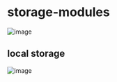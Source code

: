 # storage-modules

![image](https://github.com/user-attachments/assets/8b9fc156-e605-4b07-bea6-30ae5c9a23f2)

## local storage

![image](https://github.com/user-attachments/assets/7f1f2f5a-e3f1-400f-82b0-da93763544df)
